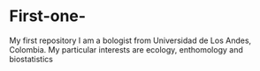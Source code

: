 # First-one-
My first repository 
I am a bologist from Universidad de Los Andes, Colombia. My particular interests are ecology, enthomology and biostatistics 
